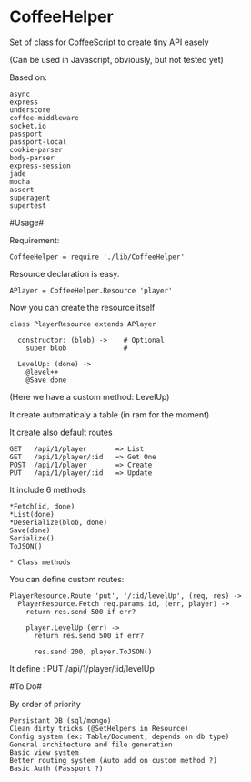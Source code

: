 CoffeeHelper
============

  Set of class for CoffeeScript to create tiny API easely

  (Can be used in Javascript, obviously, but not tested yet)

  Based on:

    async
    express
    underscore
    coffee-middleware
    socket.io
    passport
    passport-local
    cookie-parser
    body-parser
    express-session
    jade
    mocha
    assert
    superagent
    supertest


#Usage#

  Requirement:

    CoffeeHelper = require './lib/CoffeeHelper'

  Resource declaration is easy.

    APlayer = CoffeeHelper.Resource 'player'

  Now you can create the resource itself

    class PlayerResource extends APlayer

      constructor: (blob) ->    # Optional
        super blob              #

      LevelUp: (done) ->
        @level++
        @Save done

  (Here we have a custom method: LevelUp)

  It create automaticaly a table (in ram for the moment)

  It create also default routes

    GET   /api/1/player       => List
    GET   /api/1/player/:id   => Get One
    POST  /api/1/player       => Create
    PUT   /api/1/player/:id   => Update

  It include 6 methods

    *Fetch(id, done)
    *List(done)
    *Deserialize(blob, done)
    Save(done)
    Serialize()
    ToJSON()

    * Class methods

  You can define custom routes:

    PlayerResource.Route 'put', '/:id/levelUp', (req, res) ->
      PlayerResource.Fetch req.params.id, (err, player) ->
        return res.send 500 if err?

        player.LevelUp (err) ->
          return res.send 500 if err?

          res.send 200, player.ToJSON()

  It define :
    PUT   /api/1/player/:id/levelUp


#To Do#

  By order of priority

    Persistant DB (sql/mongo)
    Clean dirty tricks (@SetHelpers in Resource)
    Config system (ex: Table/Document, depends on db type)
    General architecture and file generation
    Basic view system
    Better routing system (Auto add on custom method ?)
    Basic Auth (Passport ?)
